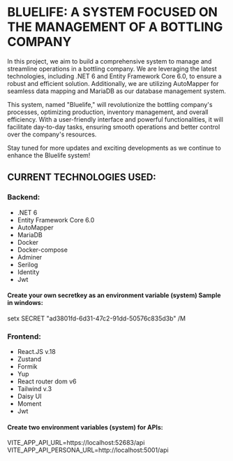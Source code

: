 # BLUELIFE: A SYSTEM FOCUSED ON THE MANAGEMENT OF A BOTTLING COMPANY

In this project, we aim to build a comprehensive system to manage and streamline operations in a bottling company. We are leveraging the latest technologies, including .NET 6 and Entity Framework Core 6.0, to ensure a robust and efficient solution. Additionally, we are utilizing AutoMapper for seamless data mapping and MariaDB as our database management system.

This system, named "Bluelife," will revolutionize the bottling company's processes, optimizing production, inventory management, and overall efficiency. With a user-friendly interface and powerful functionalities, it will facilitate day-to-day tasks, ensuring smooth operations and better control over the company's resources.

Stay tuned for more updates and exciting developments as we continue to enhance the Bluelife system!

## CURRENT TECHNOLOGIES USED:

### Backend:
- .NET 6
- Entity Framework Core 6.0
- AutoMapper
- MariaDB
- Docker
- Docker-compose
- Adminer
- Serilog
- Identity
- Jwt

#### Create your own secretkey as an environment variable (system) Sample in windows:
setx SECRET "ad3801fd-6d31-47c2-91dd-50576c835d3b" /M


### Frontend:
- React.JS v.18
- Zustand
- Formik
- Yup
- React router dom v6
- Tailwind v.3
- Daisy UI
- Moment
- Jwt

#### Create two environment variables (system) for APIs:
VITE_APP_API_URL=https://localhost:52683/api
VITE_APP_API_PERSONA_URL=http://localhost:5001/api

